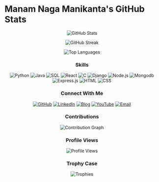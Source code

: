 # Manam Naga Manikanta's GitHub Stats

<div align="center">

![GitHub Stats](https://github-readme-stats.vercel.app/api?username=Nagamanikanta-manam&show_icons=true&theme=radical)

![GitHub Streak](https://github-readme-streak-stats.herokuapp.com/?user=Nagamanikanta-manam&theme=radical)

![Top Languages](https://github-readme-stats.vercel.app/api/top-langs/?username=Nagamanikanta-manam&layout=compact&theme=radical)

### Skills
![Python](https://img.shields.io/badge/Python-eab308?style=for-the-badge&logo=Python&logoColor=white)
![Java](https://img.shields.io/badge/Java-eab308?style=for-the-badge&logo=Java&logoColor=white)
![SQL](https://img.shields.io/badge/SQL-eab308?style=for-the-badge&logo=SQL&logoColor=white)
![React](https://img.shields.io/badge/React-eab308?style=for-the-badge&logo=React&logoColor=white)
![C](https://img.shields.io/badge/C-eab308?style=for-the-badge&logo=C&logoColor=white)
![Django](https://img.shields.io/badge/Django-eab308?style=for-the-badge&logo=Django&logoColor=white)
![Node.js](https://img.shields.io/badge/Node.js-eab308?style=for-the-badge&logo=Node.js&logoColor=white)
![Mongodb](https://img.shields.io/badge/Mongodb-eab308?style=for-the-badge&logo=Mongodb&logoColor=white)
![Express.js](https://img.shields.io/badge/Express.js-eab308?style=for-the-badge&logo=Express.js&logoColor=white)
![HTML](https://img.shields.io/badge/HTML-eab308?style=for-the-badge&logo=HTML&logoColor=white)
![CSS](https://img.shields.io/badge/CSS-eab308?style=for-the-badge&logo=CSS&logoColor=white)

### Connect With Me
[![GitHub](https://img.shields.io/badge/GitHub-000000?style=for-the-badge&logo=GitHub&logoColor=white)](https://github.com/Nagamanikanta-manam)
[![LinkedIn](https://img.shields.io/badge/LinkedIn-0077B5?style=for-the-badge&logo=LinkedIn&logoColor=white)](https://www.linkedin.com/in/manam-naga-manikanta-91659b18a)
[![Blog](https://img.shields.io/badge/Blog-FF5722?style=for-the-badge&logo=Blogger&logoColor=white)](https://medium.com/@nagamanikanta2015)
[![YouTube](https://img.shields.io/badge/YouTube-FF0000?style=for-the-badge&logo=YouTube&logoColor=white)](https://www.youtube.com/@nagamanikanta9974)
[![Email](https://img.shields.io/badge/Email-D14836?style=for-the-badge&logo=Gmail&logoColor=white)](mailto:nagamanikanta2015@gmail.com)

### Contributions
![Contribution Graph](https://github-readme-activity-graph.vercel.app/graph?username=Nagamanikanta-manam&theme=react-dark)

### Profile Views
![Profile Views](https://komarev.com/ghpvc/?username=Nagamanikanta-manam&color=blueviolet)

### Trophy Case
![Trophies](https://github-profile-trophy.vercel.app/?username=Nagamanikanta-manam&theme=darkhub&row=1)

</div>
